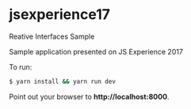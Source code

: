 # jsexperience17
Reative Interfaces Sample

Sample application presented on JS Experience 2017

To run:
```bash
$ yarn install && yarn run dev
```

Point out your browser to **http://localhost:8000**.
